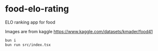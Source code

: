 # food-elo-rating

ELO ranking app for food

Images are from kaggle
https://www.kaggle.com/datasets/kmader/food41

```sh
bun i
bun run src/index.tsx
```
